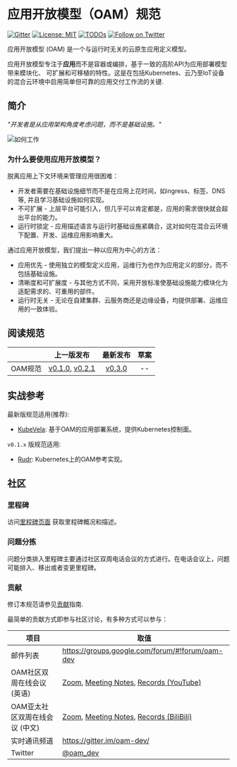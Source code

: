 # 应用开放模型（OAM）规范

[![Gitter](https://badges.gitter.im/oam-dev/community.svg)](https://gitter.im/oam-devcommunity?utm_source=badge&utm_medium=badge&utm_campaign=pr-badge)
[![License: MIT](https://img.shields.io/badge/License-OWF-yellow)](https://github.com/oam-dev/spec/blob/master/LICENSE)
[![TODOs](https://badgen.net/https/api.tickgit.com/badgen/github.com/oam-dev/spec)](https://www.tickgit.com/browse?repo=github.com/oam-dev/spec)
[![Follow on Twitter](https://img.shields.io/twitter/follow/oam_dev.svg?style=social&logo=twitter)](https://twitter.com/intent/follow?screen_name=oam_dev)

应用开放模型 (OAM) 是一个与运行时无关的云原生应用定义模型。

应用开放模型专注于**应用**而不是容器或编排，基于一致的高阶API为应用部署模型带来模块化、 可扩展和可移植的特性。这是在包括Kubernetes、云乃至IoT设备的混合云环境中启用简单但可靠的应用交付工作流的关键.

## 简介

_"开发者是从应用架构角度考虑问题，而不是基础设施。"_

![如何工作](../assets/how-it-works.png)

### 为什么要使用应用开放模型？

脱离应用上下文环境来管理应用很困难：

- 开发者需要在基础设施细节而不是在应用上花时间，如ingress、标签、DNS等, 并且学习基础设施如何实现。
- 不可扩展 - 上层平台可能引入，但几乎可以肯定都是，应用的需求很快就会超出平台的能力。
- 运行时锁定 - 应用描述语言与运行时基础设施紧耦合，这对如何在混合云环境下配置、开发、运维应用影响重大。

通过应用开放模型，我们提出一种以应用为中心的方法：

- 应用优先 - 使用独立的模型定义应用，运维行为也作为应用定义的部分，而不包括基础设施。
- 清晰度和可扩展度 - 与其他方式不同，采用开放标准使基础设施能力模块化为适配需求的、可重用的部件。
- 运行时无关 - 无论在自建集群、云服务商还是边缘设备，均提供部署、运维应用的一致体验。

## 阅读规范

|                                | 上一版发布 | 最新发布|    草案                  |
| :----------------------------: | :-----------------: | :------------: |:--------------------------------: |
| OAM规范              | [v0.1.0](https://github.com/oam-dev/spec/releases/tag/v0.1.0), [v0.2.1](https://github.com/oam-dev/spec/releases/tag/v0.2.1) | [v0.3.0](SPEC.md) |  --  |

## 实战参考

最新版规范适用(推荐):
- [KubeVela](https://github.com/oam-dev/kubevela): 基于OAM的应用部署系统，提供Kubernetes控制面。

`v0.1.x` 版规范适用:
- [Rudr](https://github.com/oam-dev/rudr): Kubernetes上的OAM参考实现。

## 社区

### 里程碑

访问[里程碑页面](https://github.com/oam-dev/spec/里程碑) 获取里程碑概况和描述。

### 问题分拣

问题分类排入里程碑主要通过社区双周电话会议的方式进行。在电话会议上，问题可能排入、移出或者变更里程碑。

### 贡献

修订本规范请参见[贡献](CONTRIBUTING.md)指南.

最简单的贡献方式即参与社区讨论，有多种方式可以参与：

| 项目        | 取值  |
|---------------------|---|
| 邮件列表| https://groups.google.com/forum/#!forum/oam-dev |
| OAM社区双周在线会议 (英语) | [Zoom](https://us02web.zoom.us/j/88638962723?pwd=MVhCZnNub2t0R3BmMUNEWE9vendLUT09), [Meeting Notes](https://docs.google.com/document/d/1nqdFEyULekyksFHtFvgvFAYE-0AMHKoS3RMnaKsarjs), [Records (YouTube)](https://www.youtube.com/channel/UCSCTHhGI5XJ0SEhDHVakPAA/)  |
| OAM亚太社区双周在线会议 (中文)| [Zoom](https://us02web.zoom.us/j/2804785490?pwd=ZTN4ZU03UTlBZzlmVHIwTndINGM3UT09), [Meeting Notes](https://shimo.im/docs/w8CgdyYGWjtYJ3XP), [Records (BiliBili)](https://space.bilibili.com/180074935?spm_id_from=333.788.b_765f7570696e666f.2) |
| 实时通讯频道      | https://gitter.im/oam-dev/ |
| Twitter      | [@oam_dev](https://twitter.com/oam_dev) |

